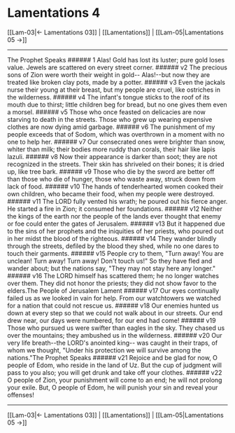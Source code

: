 # Lamentations 4

[[Lam-03|← Lamentations 03]] | [[Lamentations]] | [[Lam-05|Lamentations 05 →]]
***

The Prophet Speaks ###### 1 Alas! Gold has lost its luster; pure gold loses value. Jewels are scattered on every street corner. ###### v2 The precious sons of Zion were worth their weight in gold-- Alas!--but now they are treated like broken clay pots, made by a potter. ###### v3 Even the jackals nurse their young at their breast, but my people are cruel, like ostriches in the wilderness. ###### v4 The infant's tongue sticks to the roof of its mouth due to thirst; little children beg for bread, but no one gives them even a morsel. ###### v5 Those who once feasted on delicacies are now starving to death in the streets. Those who grew up wearing expensive clothes are now dying amid garbage. ###### v6 The punishment of my people exceeds that of Sodom, which was overthrown in a moment with no one to help her. ###### v7 Our consecrated ones were brighter than snow, whiter than milk; their bodies more ruddy than corals, their hair like lapis lazuli. ###### v8 Now their appearance is darker than soot; they are not recognized in the streets. Their skin has shriveled on their bones; it is dried up, like tree bark. ###### v9 Those who die by the sword are better off than those who die of hunger, those who waste away, struck down from lack of food. ###### v10 The hands of tenderhearted women cooked their own children, who became their food, when my people were destroyed. ###### v11 The LORD fully vented his wrath; he poured out his fierce anger. He started a fire in Zion; it consumed her foundations. ###### v12 Neither the kings of the earth nor the people of the lands ever thought that enemy or foe could enter the gates of Jerusalem. ###### v13 But it happened due to the sins of her prophets and the iniquities of her priests, who poured out in her midst the blood of the righteous. ###### v14 They wander blindly through the streets, defiled by the blood they shed, while no one dares to touch their garments. ###### v15 People cry to them, "Turn away! You are unclean! Turn away! Turn away! Don't touch us!" So they have fled and wander about; but the nations say, "They may not stay here any longer." ###### v16 The LORD himself has scattered them; he no longer watches over them. They did not honor the priests; they did not show favor to the elders.The People of Jerusalem Lament ###### v17 Our eyes continually failed us as we looked in vain for help. From our watchtowers we watched for a nation that could not rescue us. ###### v18 Our enemies hunted us down at every step so that we could not walk about in our streets. Our end drew near, our days were numbered, for our end had come! ###### v19 Those who pursued us were swifter than eagles in the sky. They chased us over the mountains; they ambushed us in the wilderness. ###### v20 Our very life breath--the LORD's anointed king-- was caught in their traps, of whom we thought, "Under his protection we will survive among the nations."The Prophet Speaks ###### v21 Rejoice and be glad for now, O people of Edom, who reside in the land of Uz. But the cup of judgment will pass to you also; you will get drunk and take off your clothes. ###### v22 O people of Zion, your punishment will come to an end; he will not prolong your exile. But, O people of Edom, he will punish your sin and reveal your offenses!

***
[[Lam-03|← Lamentations 03]] | [[Lamentations]] | [[Lam-05|Lamentations 05 →]]
